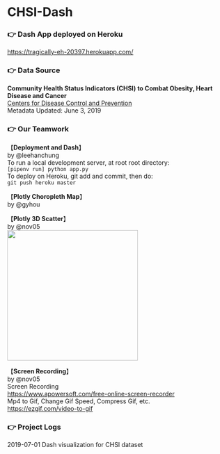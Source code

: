 # CHSI-Dash

### :point_right: Dash App deployed on Heroku 

https://tragically-eh-20397.herokuapp.com/

### :point_right: Data Source

**Community Health Status Indicators (CHSI) to Combat Obesity, Heart Disease and Cancer**  
[Centers for Disease Control and Prevention](https://catalog.data.gov/dataset/community-health-status-indicators-chsi-to-combat-obesity-heart-disease-and-cancer)  
Metadata Updated: June 3, 2019  

### :point_right: Our Teamwork

【**Deployment and Dash**】  
by @leehanchung  
To run a local development server, at root root directory:  
```[pipenv run] python app.py```  
To deploy on Heroku, git add and commit, then do:  
```git push heroku master```  

【**Plotly Choropleth Map**】  
by @gyhou   

【**Plotly 3D Scatter**】  
by @nov05    
<img src="https://github.com/Nov05/CHSI-Dash/blob/master/pictures/ezgif.com-optimize.gif?raw=true" width=300 align="middle">  

【**Screen Recording**】  
by @nov05  
Screen Recording  
https://www.apowersoft.com/free-online-screen-recorder  
Mp4 to Gif, Change Gif Speed, Compress Gif, etc.  
https://ezgif.com/video-to-gif  

### :point_right: Project Logs

2019-07-01 Dash visualization for CHSI dataset  



